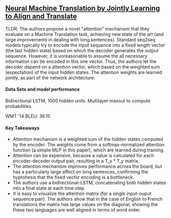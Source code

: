## [Neural Machine Translation by Jointly Learning to Align and Translate](http://arxiv.org/abs/1409.0473)

TLDR; The authors propose a novel "attention" mechanism that they evaluate on a Machine Translation task, achieving new state of the art (and large improvements in dealing with long sentences). Standard seq2seq models typically try to encode the input sequence into a fixed length vector (the last hidden state) based on which the decoder generates the output sequence. However, it is unreasonable to assume the all necessary information can be encoded in this one vector. Thus, the authors let the decoder depend on a attention vector, which based on the weighted sum (expectation) of the input hidden states. The attention weights are learned jointly, as part of the network architecture.


#### Data Sets and model performance

Bidirectional LSTM, 1000 hidden units. Multilayer maxout to compute probabilities.

WMT '14 BLEU: 36.15


#### Key Takeaways

- Attention mechanism is a weighted sum of the hidden states computed by the encoder. The weights come from a softmax-normalized attention function (a simple MLP in this paper), which are learned during training.
- Attention can be expensive, because a value is calculated for each encoder-decoder output pair, resulting in a T_x * T_y matrix.
- The attention mechanism improves performance across the board, but has a particularly large affect on long sentences, confirming the hyptohesis that the fixed vector encoding is a bottleneck.
- The authors use a bidirectional-LSTM, concatenating both hidden states into a final state at each time step.
- It is easy to visualize the attention matrix (for a single input-ouput sequence pair). The authors show that in the case of English to French translations the matrix has large values on the diagonal, showing the these two languages are well aligned in terms of word order.